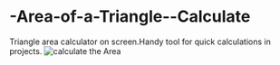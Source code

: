 # -Area-of-a-Triangle--Calculate
 Triangle area calculator on screen.Handy tool for quick calculations in projects.
![calculate the Area](https://github.com/VINITCHAVDA/-Area-of-a-Triangle--Calculate/assets/146835471/5a8af984-d7bb-4308-b01b-c9c620d544ea)
